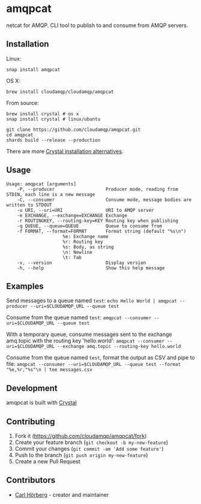 # amqpcat

netcat for AMQP. CLI tool to publish to and consume from AMQP servers.

## Installation

Linux:

```
snap install amqpcat
```

OS X:

```
brew install cloudamqp/cloudamqp/amqpcat
```

From source:

```
brew install crystal # os x
snap install crystal # linux/ubuntu

git clone https://github.com/cloudamqp/amqpcat.git
cd amqpcat
shards build --release --production
```

There are more [Crystal installation alternatives](https://crystal-lang.org/install/).

## Usage

```
Usage: amqpcat [arguments]
    -P, --producer                   Producer mode, reading from STDIN, each line is a new message
    -C, --consumer                   Consume mode, message bodies are written to STDOUT
    -u URI, --uri=URI                URI to AMQP server
    -e EXCHANGE, --exchange=EXCHANGE Exchange
    -r ROUTINGKEY, --routing-key=KEY Routing key when publishing
    -q QUEUE, --queue=QUEUE          Queue to consume from
    -f FORMAT, --format=FORMAT       Format string (default "%s\n")
				     %e: Exchange name
				     %r: Routing key
				     %s: Body, as string
				     \n: Newline
				     \t: Tab
    -v, --version                    Display version
    -h, --help                       Show this help message
```

## Examples

Send messages to a queue named `test`:
`echo Hello World | amqpcat --producer --uri=$CLOUDAMQP_URL --queue test`

Consume from the queue named `test`:
`amqpcat --consumer --uri=$CLOUDAMQP_URL --queue test`

With a temporary queue, consume messages sent to the exchange amq.topic with the routing key 'hello.world':
`amqpcat --consumer --uri=$CLOUDAMQP_URL --exchange amq.topic --routing-key hello.world`

Consume from the queue named `test`, format the output as CSV and pipe to file:
`amqpcat --consumer --uri=$CLOUDAMQP_URL --queue test --format "%e,%r,"%s"\n | tee messages.csv`

## Development

amqpcat is built with [Crystal](https://crystal-lang.org/)

## Contributing

1. Fork it (<https://github.com/cloudamqp/amqpcat/fork>)
2. Create your feature branch (`git checkout -b my-new-feature`)
3. Commit your changes (`git commit -am 'Add some feature'`)
4. Push to the branch (`git push origin my-new-feature`)
5. Create a new Pull Request

## Contributors

- [Carl Hörberg](https://github.com/carlhoerberg) - creator and maintainer
